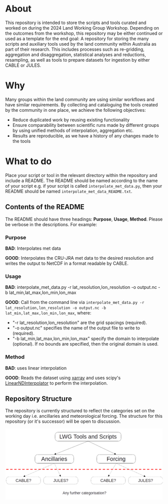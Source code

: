 # About

This repository is intended to store the scripts and tools curated and worked on during the 2024 Land Working Group Workshop. Depending on the outcomes from the workshop, this repository may be either continued or used as a template for the end goal: A repository for storing the many scripts and auxiliary tools used by the land community within Australia as part of their research. This includes processes such as re-gridding, aggregation and disaggregation, statistical analyses and reductions, resampling, as well as tools to prepare datasets for ingestion by either CABLE or JULES.

# Why

Many groups within the land community are using similar workflows and have similar requirements. By collecting and cataloguing the tools created by the community in one place, we achieve the following objectives:

* Reduce duplicated work by reusing existing functionality
* Ensure comparability between scientific runs made by different groups by using unified methods of interpolation, aggregation etc.
* Results are reproducible, as we have a history of any changes made to the tools

# What to do

Place your script or tool in the relevant directory within the repository and include a README. The README should be named according to the name of your script e.g. if your script is called ```interpolate_met_data.py```, then your README should be named ```interpolate_met_data_README.txt```.

## Contents of the README

The README should have three headings: __Purpose__, __Usage__, __Method__. Please be verbose in the descriptions. For example:

### Purpose
__BAD__: Interpolates met data

__GOOD__: Interpolates the CRU-JRA met data to the desired resolution and writes the output to NetCDF in a format readable by CABLE.

### Usage
__BAD__: interpolate_met_data.py -r lat_resolution,lon_resolution -o output.nc -b lat_min,lat_max,lon_min,lon_max

__GOOD__: Call from the command line via ```interpolate_met_data.py -r lat_resolution,lon_resolution -o output.nc -b lat_min,lat_max,lon_min,lon_max```, where:
* "-r lat_resolution,lon_resolution" are the grid spacings (required).
* "-o output.nc" specifies the name of the output file to write to (required).
* "-b lat_min,lat_max,lon_min,lon_max" specify the domain to interpolate (optional). If no bounds are specified, then the original domain is used.

### Method
__BAD__: uses linear interpolation

__GOOD__: Reads the dataset using [xarray](https://docs.xarray.dev/en/stable/) and uses scipy's [LinearNDInterpolator](https://docs.scipy.org/doc/scipy/reference/generated/scipy.interpolate.LinearNDInterpolator.html#scipy.interpolate.LinearNDInterpolator) to perform the interpolation.

## Repository Structure

The repository is currently structured to reflect the categories set on the working day i.e. ancillaries and meteorological forcing. The structure for this repository (or it's successor) will be open to discussion.

![Repository Structure (and potential further categorisations)](LWG-Workshop-Day2-RepoStructure-v2.png)
